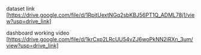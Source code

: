 dataset link
[https://drive.google.com/file/d/1RpitUextNGq2sbKBJ56PT1Q_ADML78j1/view?usp=drive_link]

dashboard working video 
[https://drive.google.com/file/d/1krCxp2LRcUU54vZJ6woPkNN2iRXn_3um/view?usp=drive_link]